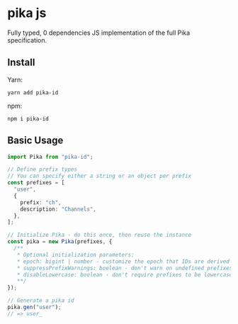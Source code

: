 # pika js

Fully typed, 0 dependencies JS implementation of the full Pika specification.

## Install

Yarn:

```
yarn add pika-id
```

npm:

```
npm i pika-id
```

## Basic Usage

```ts
import Pika from "pika-id";

// Define prefix types
// You can specify either a string or an object per prefix
const prefixes = [
  "user",
  {
    prefix: "ch",
    description: "Channels",
  },
];

// Initialize Pika - do this once, then reuse the instance
const pika = new Pika(prefixes, {
  /**
   * Optional initialization parameters:
   * epoch: bigint | number - customize the epoch that IDs are derived from
   * suppressPrefixWarnings: boolean - don't warn on undefined prefixes
   * disableLowercase: boolean - don't require prefixes to be lowercase
   **/
});

// Generate a pika id
pika.gen("user");
// => user_
```
